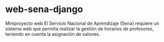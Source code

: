 # web-sena-django
Miniproyecto web El Servicio Nacional de Aprendizaje (Sena) requiere un sistema web que permita realizar la gestión de horarios de profesores, teniendo en cuenta la asignación de salones. 
